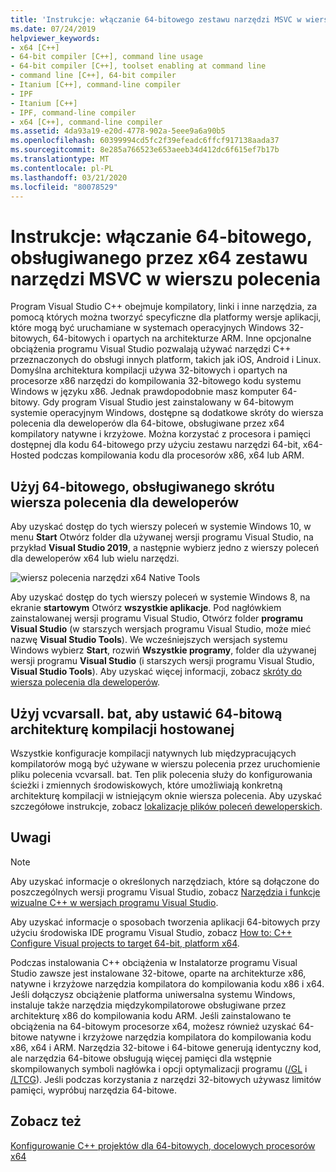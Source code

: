 ```yaml
---
title: 'Instrukcje: włączanie 64-bitowego zestawu narzędzi MSVC w wierszu polecenia'
ms.date: 07/24/2019
helpviewer_keywords:
- x64 [C++]
- 64-bit compiler [C++], command line usage
- 64-bit compiler [C++], toolset enabling at command line
- command line [C++], 64-bit compiler
- Itanium [C++], command-line compiler
- IPF
- Itanium [C++]
- IPF, command-line compiler
- x64 [C++], command-line compiler
ms.assetid: 4da93a19-e20d-4778-902a-5eee9a6a90b5
ms.openlocfilehash: 60399994cd5fc2f39efeadc6ffcf917138aada37
ms.sourcegitcommit: 8e285a766523e653aeeb34d412dc6f615ef7b17b
ms.translationtype: MT
ms.contentlocale: pl-PL
ms.lasthandoff: 03/21/2020
ms.locfileid: "80078529"
---
```

# <a name="how-to-enable-a-64-bit-x64-hosted-msvc-toolset-on-the-command-line"></a>Instrukcje: włączanie 64-bitowego, obsługiwanego przez x64 zestawu narzędzi MSVC w wierszu polecenia

Program Visual Studio C++ obejmuje kompilatory, linki i inne narzędzia, za pomocą których można tworzyć specyficzne dla platformy wersje aplikacji, które mogą być uruchamiane w systemach operacyjnych Windows 32-bitowych, 64-bitowych i opartych na architekturze ARM. Inne opcjonalne obciążenia programu Visual Studio pozwalają używać narzędzi C++ przeznaczonych do obsługi innych platform, takich jak iOS, Android i Linux. Domyślna architektura kompilacji używa 32-bitowych i opartych na procesorze x86 narzędzi do kompilowania 32-bitowego kodu systemu Windows w języku x86. Jednak prawdopodobnie masz komputer 64-bitowy. Gdy program Visual Studio jest zainstalowany w 64-bitowym systemie operacyjnym Windows, dostępne są dodatkowe skróty do wiersza polecenia dla deweloperów dla 64-bitowe, obsługiwane przez x64 kompilatory natywne i krzyżowe. Można korzystać z procesora i pamięci dostępnej dla kodu 64-bitowego przy użyciu zestawu narzędzi 64-bit, x64-Hosted podczas kompilowania kodu dla procesorów x86, x64 lub ARM.

## <a name="use-a-64-bit-hosted-developer-command-prompt-shortcut"></a>Użyj 64-bitowego, obsługiwanego skrótu wiersza polecenia dla deweloperów

Aby uzyskać dostęp do tych wierszy poleceń w systemie Windows 10, w menu **Start** Otwórz folder dla używanej wersji programu Visual Studio, na przykład **Visual Studio 2019**, a następnie wybierz jedno z wierszy poleceń dla deweloperów x64 lub wielu narzędzi.

![wiersz polecenia narzędzi x64 Native Tools](media/x64-native-tools-command-prompt.png "Narzędzia x64 Native Tools w menu Start")

Aby uzyskać dostęp do tych wierszy poleceń w systemie Windows 8, na ekranie **startowym** Otwórz **wszystkie aplikacje**. Pod nagłówkiem zainstalowanej wersji programu Visual Studio, Otwórz folder **programu Visual Studio** (w starszych wersjach programu Visual Studio, może mieć nazwę **Visual Studio Tools**). We wcześniejszych wersjach systemu Windows wybierz **Start**, rozwiń **Wszystkie programy**, folder dla używanej wersji programu **Visual Studio** (i starszych wersji programu Visual Studio, **Visual Studio Tools**). Aby uzyskać więcej informacji, zobacz [skróty do wiersza polecenia dla deweloperów](building-on-the-command-line.md#developer_command_prompt_shortcuts).

## <a name="use-vcvarsallbat-to-set-a-64-bit-hosted-build-architecture"></a>Użyj vcvarsall. bat, aby ustawić 64-bitową architekturę kompilacji hostowanej

Wszystkie konfiguracje kompilacji natywnych lub międzypracujących kompilatorów mogą być używane w wierszu polecenia przez uruchomienie pliku polecenia vcvarsall. bat. Ten plik polecenia służy do konfigurowania ścieżki i zmiennych środowiskowych, które umożliwiają konkretną architekturę kompilacji w istniejącym oknie wiersza polecenia. Aby uzyskać szczegółowe instrukcje, zobacz [lokalizacje plików poleceń deweloperskich](building-on-the-command-line.md#developer_command_file_locations).

## <a name="remarks"></a>Uwagi

> [!NOTE]
> Aby uzyskać informacje o określonych narzędziach, które są dołączone do poszczególnych wersji programu Visual Studio, zobacz [Narzędzia i funkcje wizualne C++ w wersjach programu Visual Studio](../overview/visual-cpp-tools-and-features-in-visual-studio-editions.md).
>
> Aby uzyskać informacje o sposobach tworzenia aplikacji 64-bitowych przy użyciu środowiska IDE programu Visual Studio, zobacz [How to: C++ Configure Visual projects to target 64-bit, platform x64](how-to-configure-visual-cpp-projects-to-target-64-bit-platforms.md).

Podczas instalowania C++ obciążenia w Instalatorze programu Visual Studio zawsze jest instalowane 32-bitowe, oparte na architekturze x86, natywne i krzyżowe narzędzia kompilatora do kompilowania kodu x86 i x64. Jeśli dołączysz obciążenie platforma uniwersalna systemu Windows, instaluje także narzędzia międzykompilatorowe obsługiwane przez architekturę x86 do kompilowania kodu ARM. Jeśli zainstalowano te obciążenia na 64-bitowym procesorze x64, możesz również uzyskać 64-bitowe natywne i krzyżowe narzędzia kompilatora do kompilowania kodu x86, x64 i ARM. Narzędzia 32-bitowe i 64-bitowe generują identyczny kod, ale narzędzia 64-bitowe obsługują więcej pamięci dla wstępnie skompilowanych symboli nagłówka i opcji optymalizacji programu ([/GL](reference/gl-whole-program-optimization.md) i [/LTCG](reference/ltcg-link-time-code-generation.md)). Jeśli podczas korzystania z narzędzi 32-bitowych używasz limitów pamięci, wypróbuj narzędzia 64-bitowe.

## <a name="see-also"></a>Zobacz też

[Konfigurowanie C++ projektów dla 64-bitowych, docelowych procesorów x64](configuring-programs-for-64-bit-visual-cpp.md)<br/>

